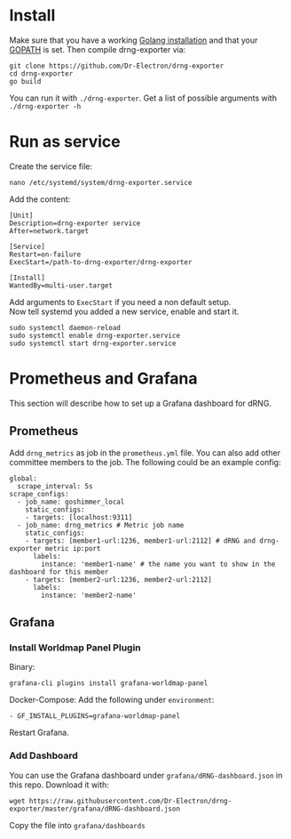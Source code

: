 

# Install
Make sure that you have a working [Golang installation](https://golang.org/doc/install) and that your [GOPATH](https://golang.org/doc/code.html#GOPATH) is set.
Then compile drng-exporter via:
```
git clone https://github.com/Dr-Electron/drng-exporter
cd drng-exporter
go build
```
You can run it with `./drng-exporter`. Get a list of possible arguments with `./drng-exporter -h`
# Run as service
Create the service file:
```
nano /etc/systemd/system/drng-exporter.service
```
Add the content:
```
[Unit]
Description=drng-exporter service
After=network.target

[Service]
Restart=on-failure
ExecStart=/path-to-drng-exporter/drng-exporter

[Install]
WantedBy=multi-user.target
```
Add arguments to `ExecStart` if you need a non default setup.  
Now tell systemd you added a new service, enable and start it.
```
sudo systemctl daemon-reload
sudo systemctl enable drng-exporter.service
sudo systemctl start drng-exporter.service
```
# Prometheus and Grafana
This section will describe how to set up a Grafana dashboard for dRNG.
## Prometheus
Add `drng_metrics` as job in the `prometheus.yml` file.
You can also add other committee members to the job.
The following could be an example config:
```
global:
  scrape_interval: 5s
scrape_configs:
  - job_name: goshimmer_local
    static_configs:
    - targets: [localhost:9311]
  - job_name: drng_metrics # Metric job name
    static_configs:
    - targets: [member1-url:1236, member1-url:2112] # dRNG and drng-exporter metric ip:port 
      labels:
        instance: 'member1-name' # the name you want to show in the dashboard for this member
    - targets: [member2-url:1236, member2-url:2112]
      labels:
        instance: 'member2-name'
```
## Grafana
### Install Worldmap Panel Plugin
Binary:
```
grafana-cli plugins install grafana-worldmap-panel
```
Docker-Compose:
Add the following under `environment`:
```
- GF_INSTALL_PLUGINS=grafana-worldmap-panel
```
Restart Grafana.
### Add Dashboard
You can use the Grafana dashboard under `grafana/dRNG-dashboard.json` in this repo.
Download it with:
```
wget https://raw.githubusercontent.com/Dr-Electron/drng-exporter/master/grafana/dRNG-dashboard.json
```
Copy the file into `grafana/dashboards`